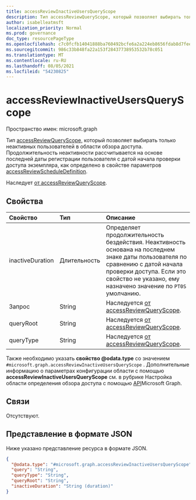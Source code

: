 ```yaml
---
title: accessReviewInactiveUsersQueryScope
description: Тип accessReviewQueryScope, который позволяет выбирать только неактивных пользователей в области обзора доступа.
author: isabelleatmsft
localization_priority: Normal
ms.prod: governance
doc_type: resourcePageType
ms.openlocfilehash: c7c0fcfb14041888ba760492bcfe6a2a224eb8656fdab8d7fee922f3e86b2af9
ms.sourcegitcommit: 986c33b848fa22a153f28437738953532b78c051
ms.translationtype: MT
ms.contentlocale: ru-RU
ms.lasthandoff: 08/05/2021
ms.locfileid: "54230825"
---
```

# <a name="accessreviewinactiveusersqueryscope-resource-type"></a>accessReviewInactiveUsersQueryScope

Пространство имен: microsoft.graph

Тип [accessReviewQueryScope,](../resources/accessreviewqueryscope.md) который позволяет выбирать только неактивных пользователей в области обзора доступа. Продолжительность неактивности рассчитывается на основе последней даты регистрации пользователя с датой начала проверки доступа экземпляра, как определено в свойстве параметров [accessReviewScheduleDefinition](../resources/accessreviewscheduledefinition.md). 

Наследует [от accessReviewQueryScope](../resources/accessreviewqueryscope.md).

## <a name="properties"></a>Свойства
|Свойство|Тип|Описание|
|:---|:---|:---|
|inactiveDuration|Длительность|Определяет продолжительность бездействия. Неактивность основана на последнем знаке даты пользователя по сравнению с датой начала проверки доступа. Если это свойство не указано, ему назначено значение по `PT0S` умолчанию.|
|Запрос|String|Наследуется [от accessReviewQueryScope](../resources/accessreviewqueryscope.md).|
|queryRoot|String|Наследуется [от accessReviewQueryScope](../resources/accessreviewqueryscope.md).|
|queryType|String|Наследуется [от accessReviewQueryScope](../resources/accessreviewqueryscope.md).|

Также необходимо указать **свойство @odata.type** со значением `#microsoft.graph.accessReviewInactiveUsersQueryScope` . Дополнительные информацию о  параметрах конфигурации области с помощью **accessReviewInactiveUsersQueryScope** см. в рубрике Настройка области определения обзора доступа с помощью [API](/graph/accessreviews-scope-concept)Microsoft Graph.

## <a name="relationships"></a>Связи
Отсутствуют.

## <a name="json-representation"></a>Представление в формате JSON
Ниже указано представление ресурса в формате JSON.
<!-- {
  "blockType": "resource",
  "@odata.type": "microsoft.graph.accessReviewInactiveUsersQueryScope"
}
-->
``` json
{
  "@odata.type": "#microsoft.graph.accessReviewInactiveUsersQueryScope",
  "query": "String",
  "queryType": "String",
  "queryRoot": "String",
  "inactiveDuration": "String (duration)"
}
```
